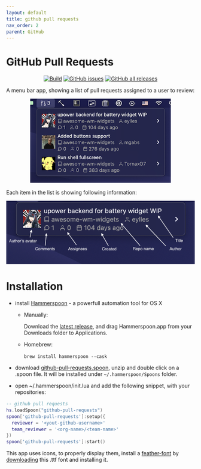 ```yaml
---
layout: default
title: github pull requests
nav_order: 2
parent: GitHub
---
```

# GitHub Pull Requests

<p align="center">
  <a href="https://github.com/fork-my-spoons/github-pull-requests.spoon/actions">
    <img alt="Build" src="https://github.com/fork-my-spoons/github-pull-requests.spoon/workflows/release/badge.svg"/></a>
  <a href="https://github.com/fork-my-spoons/github-pull-requests.spoon/issues">
    <img alt="GitHub issues" src="https://img.shields.io/github/issues/fork-my-spoons/github-pull-requests.spoon"/></a>
  <a href="https://github.com/fork-my-spoons/github-pull-requests.spoon/releases">
    <img alt="GitHub all releases" src="https://img.shields.io/github/downloads/fork-my-spoons/github-pull-requests.spoon/total"/></a>
</p>

A menu bar app, showing a list of pull requests assigned to a user to review:

<p align="center">
  <img src="https://github.com/fork-my-spoons/github-pull-requests.spoon/raw/main/screenshots/screenshot1.png"/>
</p>

Each item in the list is showing following information:

<p align="center">
  <img src="https://github.com/fork-my-spoons/github-pull-requests.spoon/raw/main/screenshots/screenshot2.png"/>
</p>

# Installation

 - install [Hammerspoon](http://www.hammerspoon.org/) - a powerfull automation tool for OS X
   - Manually:

      Download the [latest release](https://github.com/Hammerspoon/hammerspoon/releases/latest), and drag Hammerspoon.app from your Downloads folder to Applications.
   - Homebrew:

      ```brew install hammerspoon --cask```

 - download [github-pull-requests.spoon](https://github.com/fork-my-spoons/github-pull-requests.spoon/releases/latest/download/github-pull-requests.spoon.zip), unzip and double click on a .spoon file. It will be installed under `~/.hammerspoon/Spoons` folder.
 
 - open ~/.hammerspoon/init.lua and add the following snippet, with your repositories:

```lua
-- github pull requests
hs.loadSpoon("github-pull-requests")
spoon['github-pull-requests']:setup({
  reviewer = '<yout-github-username>'
  team_reviewer = '<org-name>/<team-name>'
})
spoon['github-pull-requests']:start()
```

This app uses icons, to properly display them, install a [feather-font](https://github.com/AT-UI/feather-font) by [downloading](https://github.com/AT-UI/feather-font/raw/master/src/fonts/feather.ttf) this .ttf font and installing it.
